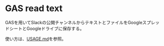 # GAS read text
GASを用いてSlackの公開チャンネルからテキストとファイルをGoogleスプレッドシートとGoogleドライブに保存する。

使い方は、[USAGE.md](USAGE.md)を参照。